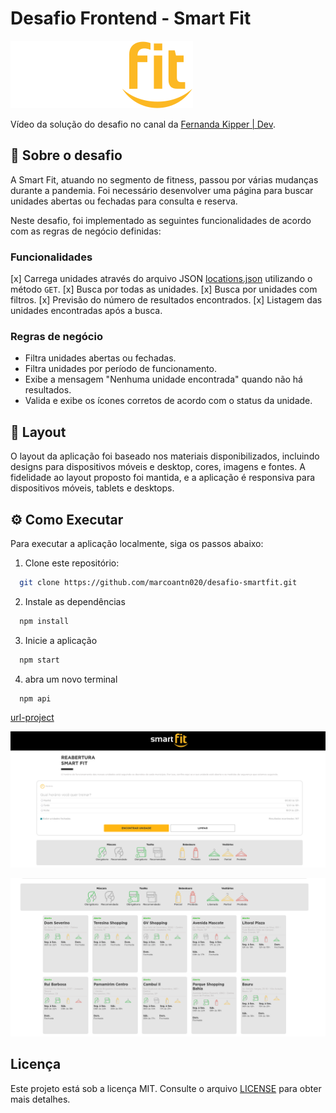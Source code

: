 # Desafio Frontend - Smart Fit

![Smart Fit](./src/assets/images/svg/logo.svg)

Vídeo da solução do desafio no canal da [Fernanda Kipper | Dev](https://www.youtube.com/watch?v=ozZXMkp8MnQ).

## 📖 Sobre o desafio

A Smart Fit, atuando no segmento de fitness, passou por várias mudanças durante a pandemia. Foi necessário desenvolver uma página para buscar unidades abertas ou fechadas para consulta e reserva.

Neste desafio, foi implementado as seguintes funcionalidades de acordo com as regras de negócio definidas:

### Funcionalidades
[x] Carrega unidades através do arquivo JSON [locations.json](https://test-frontend-developer.s3.amazonaws.com/data/locations.json) utilizando o método `GET`.
[x] Busca por todas as unidades.
[x] Busca por unidades com filtros.
[x] Previsão do número de resultados encontrados.
[x] Listagem das unidades encontradas após a busca.

### Regras de negócio
- Filtra unidades abertas ou fechadas.
- Filtra unidades por período de funcionamento.
- Exibe a mensagem "Nenhuma unidade encontrada" quando não há resultados.
- Valida e exibe os ícones corretos de acordo com o status da unidade.

## 🎨 Layout

O layout da aplicação foi baseado nos materiais disponibilizados, incluindo designs para dispositivos móveis e desktop, cores, imagens e fontes. A fidelidade ao layout proposto foi mantida, e a aplicação é responsiva para dispositivos móveis, tablets e desktops.

## ⚙️ Como Executar

Para executar a aplicação localmente, siga os passos abaixo:

1. Clone este repositório:

```bash
  git clone https://github.com/marcoantn020/desafio-smartfit.git
```

2. Instale as dependências

```bash
  npm install
```

3. Inicie a aplicação

```bash
  npm start
```

4. abra um novo terminal 

```bash
  npm api
```

[url-project](http://localhost:4200)

![smart-1.png](smart-1.png)

![smart-2.png](smart-2.png)

## Licença
Este projeto está sob a licença MIT. Consulte o arquivo [LICENSE](./LICENSE) para obter mais detalhes.
